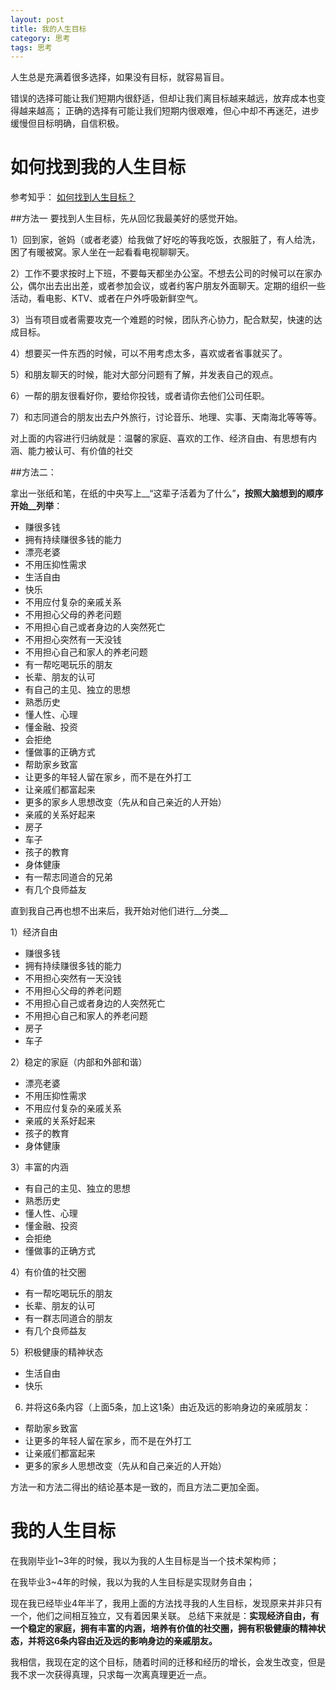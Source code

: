 ```yaml
---
layout: post
title: 我的人生目标
category: 思考
tags: 思考
---
```


人生总是充满着很多选择，如果没有目标，就容易盲目。

错误的选择可能让我们短期内很舒适，但却让我们离目标越来越远，放弃成本也变得越来越高；
正确的选择有可能让我们短期内很艰难，但心中却不再迷茫，进步缓慢但目标明确，自信积极。


如何找到我的人生目标
=================
参考知乎： [如何找到人生目标？](https://www.zhihu.com/question/20054842)

##方法一
要找到人生目标，先从回忆我最美好的感觉开始。

1）回到家，爸妈（或者老婆）给我做了好吃的等我吃饭，衣服脏了，有人给洗，困了有暖被窝。家人坐在一起看看电视聊聊天。

2）工作不要求按时上下班，不要每天都坐办公室。不想去公司的时候可以在家办公，偶尔出去出出差，或者参加会议，或者约客户朋友外面聊天。定期的组织一些活动，看电影、KTV、或者在户外呼吸新鲜空气。

3）当有项目或者需要攻克一个难题的时候，团队齐心协力，配合默契，快速的达成目标。

4）想要买一件东西的时候，可以不用考虑太多，喜欢或者省事就买了。

5）和朋友聊天的时候，能对大部分问题有了解，并发表自己的观点。

6）一帮的朋友很看好你，要给你投钱，或者请你去他们公司任职。

7）和志同道合的朋友出去户外旅行，讨论音乐、地理、实事、天南海北等等等。


对上面的内容进行归纳就是：温馨的家庭、喜欢的工作、经济自由、有思想有内涵、能力被认可、有价值的社交

##方法二：

拿出一张纸和笔，在纸的中央写上__“这辈子活着为了什么”__，按照大脑想到的顺序开始__列举__：

* 赚很多钱
* 拥有持续赚很多钱的能力
* 漂亮老婆
* 不用压抑性需求
* 生活自由
* 快乐
* 不用应付复杂的亲戚关系
* 不用担心父母的养老问题
* 不用担心自己或者身边的人突然死亡
* 不用担心突然有一天没钱
* 不用担心自己和家人的养老问题
* 有一帮吃喝玩乐的朋友
* 长辈、朋友的认可
* 有自己的主见、独立的思想
* 熟悉历史
* 懂人性、心理
* 懂金融、投资
* 会拒绝
* 懂做事的正确方式
* 帮助家乡致富
* 让更多的年轻人留在家乡，而不是在外打工
* 让亲戚们都富起来
* 更多的家乡人思想改变（先从和自己亲近的人开始）
* 亲戚的关系好起来
* 房子
* 车子
* 孩子的教育
* 身体健康
* 有一帮志同道合的兄弟
* 有几个良师益友

直到我自己再也想不出来后，我开始对他们进行__分类__

1）经济自由

* 赚很多钱
* 拥有持续赚很多钱的能力
* 不用担心突然有一天没钱
* 不用担心父母的养老问题
* 不用担心自己或者身边的人突然死亡
* 不用担心自己和家人的养老问题
* 房子
* 车子

2）稳定的家庭（内部和外部和谐）

* 漂亮老婆
* 不用压抑性需求
* 不用应付复杂的亲戚关系
* 亲戚的关系好起来
* 孩子的教育
* 身体健康

3）丰富的内涵

* 有自己的主见、独立的思想
* 熟悉历史
* 懂人性、心理
* 懂金融、投资
* 会拒绝
* 懂做事的正确方式

4）有价值的社交圈

* 有一帮吃喝玩乐的朋友
* 长辈、朋友的认可
* 有一群志同道合的朋友
* 有几个良师益友


5）积极健康的精神状态

* 生活自由
* 快乐

6) 并将这6条内容（上面5条，加上这1条）由近及远的影响身边的亲戚朋友：

* 帮助家乡致富
* 让更多的年轻人留在家乡，而不是在外打工
* 让亲戚们都富起来
* 更多的家乡人思想改变（先从和自己亲近的人开始）

方法一和方法二得出的结论基本是一致的，而且方法二更加全面。

我的人生目标
==========
在我刚毕业1~3年的时候，我以为我的人生目标是当一个技术架构师；

在我毕业3~4年的时候，我以为我的人生目标是实现财务自由；

现在我已经毕业4年半了，我用上面的方法找寻我的人生目标，发现原来并非只有一个，他们之间相互独立，又有着因果关联。
总结下来就是：__实现经济自由，有一个稳定的家庭，拥有丰富的内涵，培养有价值的社交圈，拥有积极健康的精神状态，并将这6条内容由近及远的影响身边的亲戚朋友。__

我相信，我现在定的这个目标，随着时间的迁移和经历的增长，会发生改变，但是我不求一次获得真理，只求每一次离真理更近一点。



